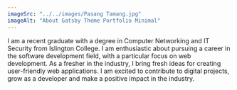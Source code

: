 ```yaml
---
imageSrc: "../../images/Pasang Tamang.jpg"
imageAlt: "About Gatsby Theme Portfolio Minimal"
---
```


I am a recent graduate with a degree in Computer Networking and IT Security from Islington
College. I am enthusiastic about pursuing a career in the software development field, with a
particular focus on web development. As a fresher in the industry, I bring fresh ideas for
creating user-friendly web applications. I am excited to contribute to digital projects, grow as a
developer and make a positive impact in the industry.

<!-- <a href="https://unsplash.com/@charlesdeluvio?utm_source=unsplash&utm_medium=referral&utm_content=creditCopyText" target="_blank" rel="nofollow noopener noreferrer" aria-label="External Link"><u>Charles Deluvio</u></a> on Unsplash -->
